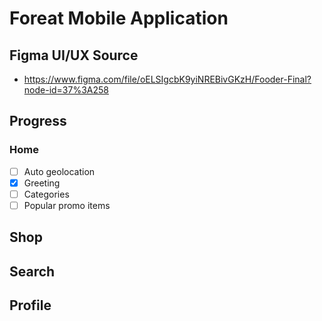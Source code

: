 # Foreat Mobile Application

## Figma UI/UX Source
- https://www.figma.com/file/oELSIgcbK9yiNREBivGKzH/Fooder-Final?node-id=37%3A258

## Progress
### Home
- [ ] Auto geolocation
- [x] Greeting
- [ ] Categories
- [ ] Popular promo items
## Shop
## Search
## Profile